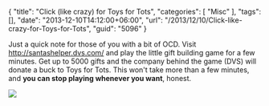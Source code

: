 {
	"title": "Click (like crazy) for Toys for Tots",
	"categories": [
		"Misc"
	],
	"tags": [],
	"date": "2013-12-10T14:12:00+06:00",
	"url": "/2013/12/10/Click-like-crazy-for-Toys-for-Tots",
	"guid": "5096"
}

<p>
Just a quick note for those of you with a bit of OCD. Visit <a href="http://santashelper.dvs.com/">http://santashelper.dvs.com/</a> and play the little gift building game for a few minutes. Get up to 5000 gifts and the company behind the game (DVS) will donate a buck to Toys for Tots. This won't take more than a few minutes, and <strong>you can stop playing whenever you want</strong>, honest.
</p>

<p>
<img src="http://www.raymondcamden.com/images/Santa_s_Helper.jpg" />
</p>